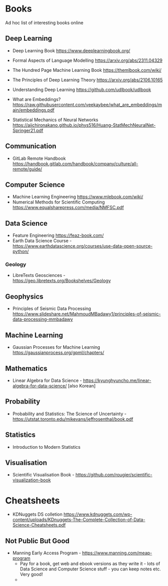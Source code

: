 # Books
Ad hoc list of interesting books online

## Deep Learning
- Deep Learning Book https://www.deeplearningbook.org/
- Formal Aspects of Language Modelling https://arxiv.org/abs/2311.04329
- The Hundred Page Machine Learning Book https://themlbook.com/wiki/ 

- The Principles of Deep Learning Theory https://arxiv.org/abs/2106.10165
- Understanding Deep Learning https://github.com/udlbook/udlbook
- What are Embeddings? https://raw.githubusercontent.com/veekaybee/what_are_embeddings/main/embeddings.pdf
- Statistical Mechanics of Neural Networks https://aiichironakano.github.io/phys516/Huang-StatMechNeuralNet-Springer21.pdf

## Communication
- GitLab Remote Handbook https://handbook.gitlab.com/handbook/company/culture/all-remote/guide/

## Computer Science
- Machine Learning Engineering https://www.mlebook.com/wiki/ 
- Numerical Methods for Scientific Computing https://www.equalsharepress.com/media/NMFSC.pdf

## Data Science
- Feature Engineering https://feaz-book.com/
- Earth Data Science Course - https://www.earthdatascience.org/courses/use-data-open-source-python/

### Geology
- LibreTexts Geosciences - https://geo.libretexts.org/Bookshelves/Geology

## Geophysics
- Principles of Seismic Data Processing https://www.slideshare.net/MahmoudMBadawy1/principles-of-seismic-data-processing-mmbadawy

## Machine Learning
- Gaussian Processes for Machine Learning  https://gaussianprocess.org/gpml/chapters/

## Mathematics
- Linear Algebra for Data Science - https://kyunghyuncho.me/linear-algebra-for-data-science/ [also Korean]

## Probability
- Probability and Statistics: The Science of Uncertainty - https://utstat.toronto.edu/mikevans/jeffrosenthal/book.pdf

## Statistics
- Introduction to Modern Statistics

## Visualisation
- Scientific Visualisation Book - https://github.com/rougier/scientific-visualization-book


# Cheatsheets
- KDNuggets DS colletion https://www.kdnuggets.com/wp-content/uploads/KDnuggets-The-Complete-Collection-of-Data-Science-Cheatsheets.pdf


## Not Public But Good
- Manning Early Access Program - https://www.manning.com/meap-program
    - Pay for a book, get web and ebook versions as they write it - lots of Data Science and Computer Science stuff - you can keep notes etc.  Very good!
    - 
